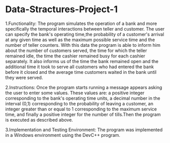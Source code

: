 # Data-Stractures-Project-1

1.Functionality:
The program simulates the operation of a bank and more specifically the temporal interactions between teller and customer. The user can specify the bank's operating time,the probability of a customer's arrival at any given time as well as the maximum possible service time and the number of teller counters. With this data the program is able to inform him about the number of customers served, the time for which the teller remained idle, the time the cashier remained busy for each cashier separately. It also informs us of the time the bank remained open and the additional time it took to serve all customers who had entered the bank before it closed and the average time customers waited in the bank until they were served.

2.Instructions:
 Once the program starts running a message appears asking the user to enter some values. These values are: a positive integer corresponding to the bank's operating time units, a decimal number in the interval (0,1) corresponding to the probability of leaving a customer, an integer greater than or equal to 1 corresponding to the maximum service time, and finally a positive integer for the number of tills.Then the program is executed as described above.
 
3.Implementation and Testing Environment:
The program was implemented in a Windows environment using the DevC++ program.
